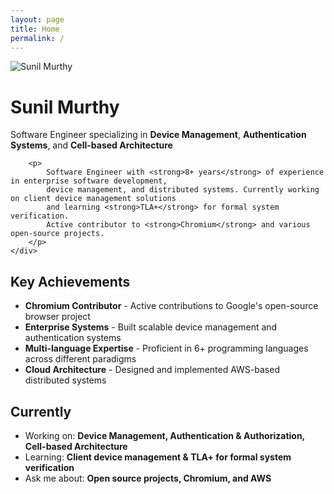 ```yaml
---
layout: page
title: Home
permalink: /
---
```


<div class="hero-section">
    <div class="profile-image">
        <img src="{{ site.baseurl }}/public/images/profile.jpg" alt="Sunil Murthy" class="profile-photo">
    </div>
    <div class="hero-content">
        <h1 class="post-title">Sunil Murthy</h1>
        <p class="lead">
            Software Engineer specializing in <strong>Device Management</strong>, <strong>Authentication
                Systems</strong>, and <strong>Cell-based Architecture</strong>
        </p>

        <p>
            Software Engineer with <strong>8+ years</strong> of experience in enterprise software development,
            device management, and distributed systems. Currently working on client device management solutions
            and learning <strong>TLA+</strong> for formal system verification.
            Active contributor to <strong>Chromium</strong> and various open-source projects.
        </p>
    </div>
</div>



## Key Achievements

- **Chromium Contributor** - Active contributions to Google's open-source browser project
- **Enterprise Systems** - Built scalable device management and authentication systems
- **Multi-language Expertise** - Proficient in 6+ programming languages across different paradigms
- **Cloud Architecture** - Designed and implemented AWS-based distributed systems

## Currently

- Working on: **Device Management, Authentication & Authorization, Cell-based Architecture**
- Learning: **Client device management & TLA+ for formal system verification**
- Ask me about: **Open source projects, Chromium, and AWS**




